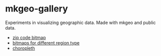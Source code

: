 # mkgeo-gallery
Experiments in visualizing geographic data. Made with mkgeo and public data.

* [zip code bitmap](./zipbitmap)
* [bitmaps for different region type](./bitmapus)
* [choropleth](./choropleth)
